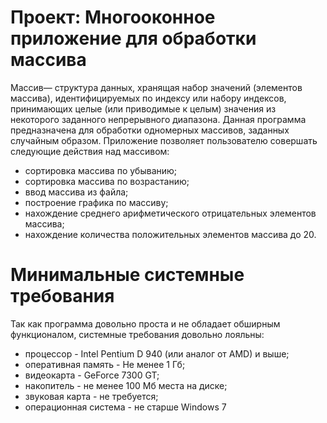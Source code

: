 # Проект: Многооконное приложение для обработки массива
Массив— структура данных, хранящая набор значений (элементов массива), идентифицируемых по индексу или набору индексов, принимающих целые (или приводимые к целым) значения из некоторого заданного непрерывного диапазона.
Данная программа предназначена для обработки одномерных массивов, заданных случайным образом. Приложение позволяет пользователю совершать следующие действия над массивом:

- сортировка массива по убыванию;
- сортировка массива по возрастанию;
- ввод массива из файла;
- построение графика по массиву;
- нахождение среднего арифметического отрицательных элементов массива;
- нахождение количества положительных элементов массива до 20.
# Минимальные системные требования
Так как программа довольно проста и не обладает обширным функционалом, системные требования довольно лояльны:

- процессор - Intel Pentium D 940 (или аналог от AMD) и выше;
- оперативная память - Не менее 1 Гб;
- видеокарта - GeForce 7300 GT;
- накопитель - не менее 100 Мб места на диске;
- звуковая карта - не требуется;
- операционная система - не старше Windows 7

